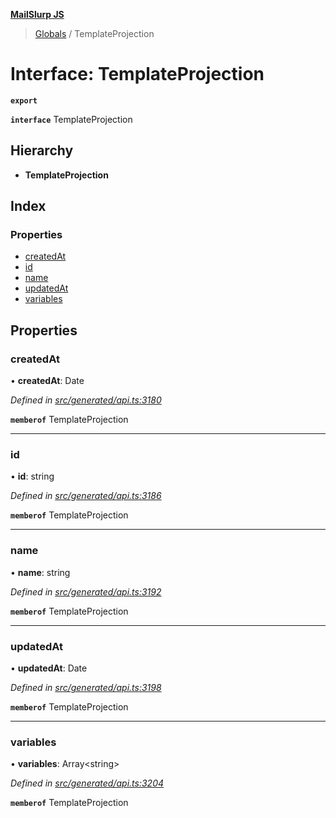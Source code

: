 **[MailSlurp JS](../README.md)**

> [Globals](../README.md) / TemplateProjection

# Interface: TemplateProjection

**`export`** 

**`interface`** TemplateProjection

## Hierarchy

* **TemplateProjection**

## Index

### Properties

* [createdAt](templateprojection.md#createdat)
* [id](templateprojection.md#id)
* [name](templateprojection.md#name)
* [updatedAt](templateprojection.md#updatedat)
* [variables](templateprojection.md#variables)

## Properties

### createdAt

•  **createdAt**: Date

*Defined in [src/generated/api.ts:3180](https://github.com/mailslurp/mailslurp-client/blob/c889afa/src/generated/api.ts#L3180)*

**`memberof`** TemplateProjection

___

### id

•  **id**: string

*Defined in [src/generated/api.ts:3186](https://github.com/mailslurp/mailslurp-client/blob/c889afa/src/generated/api.ts#L3186)*

**`memberof`** TemplateProjection

___

### name

•  **name**: string

*Defined in [src/generated/api.ts:3192](https://github.com/mailslurp/mailslurp-client/blob/c889afa/src/generated/api.ts#L3192)*

**`memberof`** TemplateProjection

___

### updatedAt

•  **updatedAt**: Date

*Defined in [src/generated/api.ts:3198](https://github.com/mailslurp/mailslurp-client/blob/c889afa/src/generated/api.ts#L3198)*

**`memberof`** TemplateProjection

___

### variables

•  **variables**: Array\<string>

*Defined in [src/generated/api.ts:3204](https://github.com/mailslurp/mailslurp-client/blob/c889afa/src/generated/api.ts#L3204)*

**`memberof`** TemplateProjection
